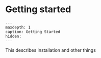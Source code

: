 # Getting started
```{toctree}
---
maxdepth: 1
caption: Getting Started
hidden:
---

```

This describes installation and other things